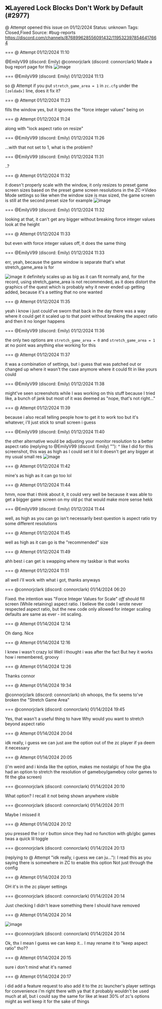 ## ❌Layered Lock Blocks Don't Work by Default (#2977)
@ Attempt opened this issue on 01/12/2024
Status: unknown
Tags: Closed,Fixed
Source: #bug-reports https://discord.com/channels/876899628556091432/1195323978546417664


=== @ Attempt 01/12/2024 11:10

@EmilyV99 (discord: Emily) @connorjclark (discord: connorclark) 
Made a bug report page for this
![image](https://cdn.discordapp.com/attachments/1195323978546417664/1195323978898755634/image.png?ex=65eaf234&is=65d87d34&hm=aff83e573494ba3ded0794ada9999a00f7ef76b359092f355c3b82357769fb54&)

=== @EmilyV99 (discord: Emily) 01/12/2024 11:13

so @ Attempt if you put `stretch_game_area = 1` in `zc.cfg` under the `[zeldadx]` line, does it fix it?

=== @ Attempt 01/12/2024 11:23

fills the window yes, but it ignores the "force integer values" being on

=== @ Attempt 01/12/2024 11:24

along with "lock aspect ratio on resize"

=== @EmilyV99 (discord: Emily) 01/12/2024 11:26

...with that not set to 1, what is the problem?

=== @EmilyV99 (discord: Emily) 01/12/2024 11:31

..?

=== @ Attempt 01/12/2024 11:32

it doesn't properly scale with the window, it only resizes to preset game screen sizes based on the preset game screen resolutions in the ZC->Video Mode settings
so like when the window size is max sized, the game screen is still at the second preset size for example
![image](https://cdn.discordapp.com/attachments/1195323978546417664/1195329329123565619/image.png?ex=65eaf730&is=65d88230&hm=433bca8b90cef606c783a33d5f5fe81428675ad67a923af7f94aec618bdb40c2&)

=== @EmilyV99 (discord: Emily) 01/12/2024 11:32

looking at that, it can't get any bigger without breaking force integer values
look at the height

=== @ Attempt 01/12/2024 11:33

but even with force integer values off, it does the same thing

=== @EmilyV99 (discord: Emily) 01/12/2024 11:33

err, yeah, because the game window is separate
that's what stretch_game_area is for

![image](https://cdn.discordapp.com/attachments/1195323978546417664/1195329766958575646/image.png?ex=65eaf798&is=65d88298&hm=2962f86dafe30deb31391809d2b59eeba3120bdc4273588ce732c1eb090c703a&)
it definitely scales up as big as it can fit normally
and, for the record, using stretch_game_area is not recommended, as it does distort the graphics of the quest
which is probably why it never ended up getting added, because it's a setting that no one wanted

=== @ Attempt 01/12/2024 11:35

yeah i know
i just could've sworn that back in the day there was a way where it could get it scaled up to that point without breaking the aspect ratio
and then it no longer happens

=== @EmilyV99 (discord: Emily) 01/12/2024 11:36

the only two options are `stretch_game_area = 0` and `stretch_game_area = 1`
at no point was anything else working for this

=== @ Attempt 01/12/2024 11:37

it was a combination of settings, but i guess that was patched out or changed up where it wasn't the case anymore
where it could fit in like yours could

=== @EmilyV99 (discord: Emily) 01/12/2024 11:38

might've seen screenshots while I was working on this stuff
because I tried like, a bunch of jank
but most of it was deemed as "nope, that's not right..."

=== @ Attempt 01/12/2024 11:39

because i also recall telling people how to get it to work too
but it's whatever, i'll just stick to small screen i guess

=== @EmilyV99 (discord: Emily) 01/12/2024 11:40

the other alternative would be adjusting your monitor resolution
to a better aspect ratio
(replying to @EmilyV99 (discord: Emily) ""): ^ like I did for this screenshot, this was as high as I could set it lol
it doesn't get any bigger at my usual small res
![image](https://cdn.discordapp.com/attachments/1195323978546417664/1195331632656298054/image.png?ex=65eaf955&is=65d88455&hm=2d878de48f992aa336a49768fbf9afa522ed7b9d3553d62d53699eff24c1e405&)

=== @ Attempt 01/12/2024 11:42

mine's as high as it can go too lol

=== @ Attempt 01/12/2024 11:44

hmm, now that i think about it, it  could very well be because it was able to get a bigger game screen on my old pc
that would make more sense
hekk

=== @EmilyV99 (discord: Emily) 01/12/2024 11:44

well, as high as you can go isn't necessarily best
question is aspect ratio
try some different resolutions

=== @ Attempt 01/12/2024 11:45

well as high as it can go is the "recommended" size

=== @ Attempt 01/12/2024 11:49

ahh
best i can get is swapping where my taskbar is
that works

=== @ Attempt 01/12/2024 11:51

all well
i'll work with what i got, thanks anyways

=== @connorjclark (discord: connorclark) 01/14/2024 06:20

Fixed.
the intention was "Force Integer Values for Scale" _off_ should fill screen (While retaining) aspect ratio. I believe the code I wrote never respected aspect ratio, but the new code only allowed for integer scaling
defaults are same as ever - int scaling.

=== @ Attempt 01/14/2024 12:14

Oh dang. Nice

=== @ Attempt 01/14/2024 12:16

I knew i wasn't crazy lol
Well i thought i was after the fact
But hey it works how i remembered, groovy

=== @ Attempt 01/14/2024 12:26

Thanks connor

=== @ Attempt 01/14/2024 19:34

@connorjclark (discord: connorclark) 
oh whoops, the fix seems to've broken the "Stretch Game Area"

=== @connorjclark (discord: connorclark) 01/14/2024 19:45

Yes, that wasn't a useful thing to have
Why would you want to stretch beyond aspect ratio

=== @ Attempt 01/14/2024 20:04

idk really, i guess we can just axe the option out of the zc player if ya deem it necessary

=== @ Attempt 01/14/2024 20:05

(i'm weird and i kinda like the option, makes me nostalgic of how the gba had an option to stretch the resolution of gameboy/gameboy color games to fit the gba screen)

=== @connorjclark (discord: connorclark) 01/14/2024 20:10

What option?
I recall it not being shown anywhere visible

=== @connorjclark (discord: connorclark) 01/14/2024 20:11

Maybe I missed it

=== @ Attempt 01/14/2024 20:12

you pressed the l or r button since they had no function with gb/gbc games
twas a quick lil toggle

=== @connorjclark (discord: connorclark) 01/14/2024 20:13

(replying to @ Attempt "idk really, i guess we can ju…"): I read this as you saying there is somewhere in ZC to enable this option
Not just through the config

=== @ Attempt 01/14/2024 20:13

OH
it's in the zc player settings

=== @connorjclark (discord: connorclark) 01/14/2024 20:14

Just checking I didn't leave something there I should have  removed

=== @ Attempt 01/14/2024 20:14


![image](https://cdn.discordapp.com/attachments/1195323978546417664/1196185511367291140/image.png?ex=65e4da11&is=65d26511&hm=08d67720ceb02ae9779fb781fed59c4221a3fc191bbecff4a48b760701845264&)

=== @connorjclark (discord: connorclark) 01/14/2024 20:14

Ok, thx
I mean I guess we can keep it...
I may rename it to "keep aspect ratio" tho??

=== @ Attempt 01/14/2024 20:15

sure
i don't mind what it's named

=== @ Attempt 01/14/2024 20:17

i did add a feature request to also add it to the zc launcher's player settings for convenience
i'm right there with ya that it probably wouldn't be used much at all, but i could say the same for like at least 30% of zc's options
might as well keep it for the sake of things

